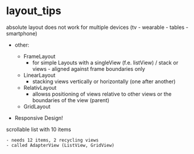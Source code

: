 # layout_tips
absolute layout does not work for multiple devices (tv - wearable - tables - smartphone)

- other:
	- FrameLayout
		- for simple Layouts with a singleView (f.e. listView) / stack or views - aligned against frame boundaries only
	- LinearLayout
		- stacking views vertically or horizontally (one after another)
	- RelativLayout
		- allowss positioning of views relative to other views or the boundaries of the view (parent)
	- GridLayout

- Responsive Design!


scrollable list with 10 items

	- needs 12 items, 2 recycling views 
	- called AdapterView (ListView, GridView)
